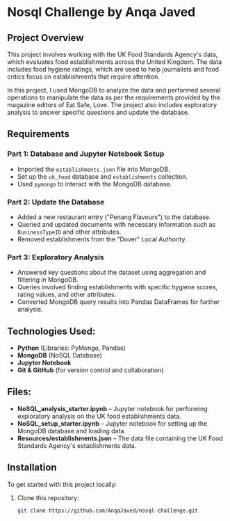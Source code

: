 # Nosql Challenge by Anqa Javed

## Project Overview

This project involves working with the UK Food Standards Agency's data, which evaluates food establishments across the United Kingdom. The data includes food hygiene ratings, which are used to help journalists and food critics focus on establishments that require attention. 

In this project, I used MongoDB to analyze the data and performed several operations to manipulate the data as per the requirements provided by the magazine editors of Eat Safe, Love. The project also includes exploratory analysis to answer specific questions and update the database.

## Requirements

### Part 1: Database and Jupyter Notebook Setup
- Imported the `establishments.json` file into MongoDB.
- Set up the `uk_food` database and `establishments` collection.
- Used `pymongo` to interact with the MongoDB database.

### Part 2: Update the Database
- Added a new restaurant entry ("Penang Flavours") to the database.
- Queried and updated documents with necessary information such as `BusinessTypeID` and other attributes.
- Removed establishments from the "Dover" Local Authority.

### Part 3: Exploratory Analysis
- Answered key questions about the dataset using aggregation and filtering in MongoDB.
- Queries involved finding establishments with specific hygiene scores, rating values, and other attributes.
- Converted MongoDB query results into Pandas DataFrames for further analysis.

## Technologies Used:

- **Python** (Libraries: PyMongo, Pandas)
- **MongoDB** (NoSQL Database)
- **Jupyter Notebook**
- **Git & GitHub** (for version control and collaboration)

## Files:

- **NoSQL_analysis_starter.ipynb** – Jupyter notebook for performing exploratory analysis on the UK food establishments data.
- **NoSQL_setup_starter.ipynb** – Jupyter notebook for setting up the MongoDB database and loading data.
- **Resources/establishments.json** – The data file containing the UK Food Standards Agency's establishments data.

## Installation

To get started with this project locally:

1. Clone this repository:

   ```bash
   git clone https://github.com/AnqaJaved/nosql-challenge.git
